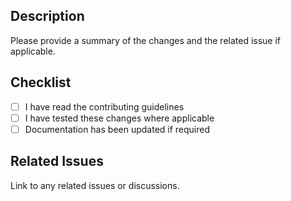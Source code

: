 ## Description
Please provide a summary of the changes and the related issue if applicable.

## Checklist
- [ ] I have read the contributing guidelines
- [ ] I have tested these changes where applicable
- [ ] Documentation has been updated if required

## Related Issues
Link to any related issues or discussions.
